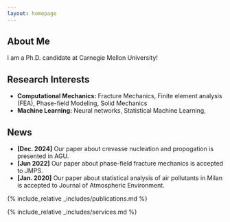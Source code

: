 ```yaml
---
layout: homepage
---
```


## About Me

I am a Ph.D. candidate at Carnegie Mellon University!

## Research Interests

- **Computational Mechanics:** Fracture Mechanics, Finite element analysis (FEA), Phase-field Modeling, Solid Mechanics
- **Machine Learning:** Neural networks, Statistical Machine Learning, 

## News

- **[Dec. 2024]** Our paper about crevasse nucleation and propogation is presented in AGU.
- **[Jun 2022]** Our paper about phase-field fracture mechanics is accepted to JMPS.
- **[Jan. 2020]** Our paper about statistical analysis of air pollutants in Milan is accepted to Journal of Atmospheric Environment.


{% include_relative _includes/publications.md %}

{% include_relative _includes/services.md %}
